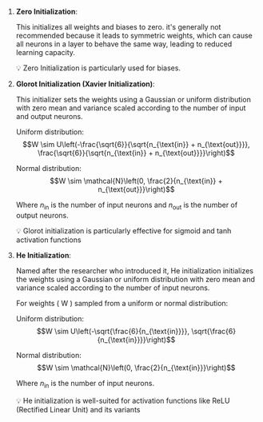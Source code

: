 

1. **Zero Initialization**: 

   This initializes all weights and biases to zero. it's generally not recommended because it leads to symmetric weights, which can cause all neurons in a layer to behave the same way, leading to reduced learning capacity.
   
   :bulb: Zero Initialization is particularly used for biases.

2. **Glorot Initialization (Xavier Initialization)**:
   
   This initializer sets the weights using a Gaussian or uniform distribution with zero mean and variance scaled according to the number of input and output neurons. 
   
   Uniform distribution:
   $$W \sim U\left(-\frac{\sqrt{6}}{\sqrt{n_{\text{in}} + n_{\text{out}}}}, \frac{\sqrt{6}}{\sqrt{n_{\text{in}} + n_{\text{out}}}}\right)$$

   Normal distribution:
   $$W \sim \mathcal{N}\left(0, \frac{2}{n_{\text{in}} + n_{\text{out}}}\right)$$

   Where  $n_{\text{in}}$ is the number of input neurons and  $n_{\text{out}}$ is the number of output neurons.

   :bulb: Glorot initialization is particularly effective for sigmoid and tanh activation functions

3. **He Initialization**:

   Named after the researcher who introduced it, He initialization initializes the weights using a Gaussian or uniform distribution with zero mean and variance scaled according to the number of input neurons.

   For weights \( W \) sampled from a uniform or normal distribution:

   Uniform distribution:
   $$W \sim U\left(-\sqrt{\frac{6}{n_{\text{in}}}}, \sqrt{\frac{6}{n_{\text{in}}}}\right)$$

   Normal distribution:
   $$W \sim \mathcal{N}\left(0, \frac{2}{n_{\text{in}}}\right)$$

   Where  $n_{\text{in}}$ is the number of input neurons.

   :bulb: He initialization is well-suited for activation functions like ReLU (Rectified Linear Unit) and its variants
